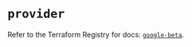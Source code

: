 # `provider`

Refer to the Terraform Registry for docs: [`google-beta`](https://registry.terraform.io/providers/hashicorp/google-beta/6.7.0/docs).
